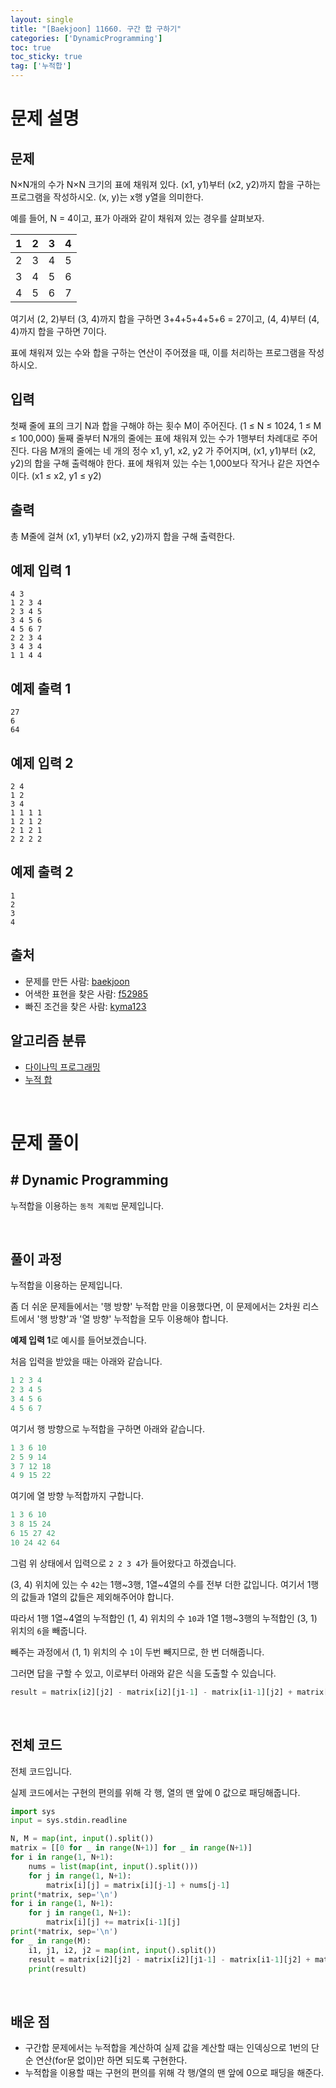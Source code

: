 ```yaml
---
layout: single
title: "[Baekjoon] 11660. 구간 합 구하기"
categories: ['DynamicProgramming']
toc: true
toc_sticky: true
tag: ['누적합']
---
```


# 문제 설명

## 문제

N×N개의 수가 N×N 크기의 표에 채워져 있다. (x1, y1)부터 (x2, y2)까지 합을 구하는 프로그램을 작성하시오. (x, y)는 x행 y열을 의미한다.

예를 들어, N = 4이고, 표가 아래와 같이 채워져 있는 경우를 살펴보자.

| 1    | 2    | 3    | 4    |
| ---- | ---- | ---- | ---- |
| 2    | 3    | 4    | 5    |
| 3    | 4    | 5    | 6    |
| 4    | 5    | 6    | 7    |

여기서 (2, 2)부터 (3, 4)까지 합을 구하면 3+4+5+4+5+6 = 27이고, (4, 4)부터 (4, 4)까지 합을 구하면 7이다.

표에 채워져 있는 수와 합을 구하는 연산이 주어졌을 때, 이를 처리하는 프로그램을 작성하시오.

## 입력

첫째 줄에 표의 크기 N과 합을 구해야 하는 횟수 M이 주어진다. (1 ≤ N ≤ 1024, 1 ≤ M ≤ 100,000) 둘째 줄부터 N개의 줄에는 표에 채워져 있는 수가 1행부터 차례대로 주어진다. 다음 M개의 줄에는 네 개의 정수 x1, y1, x2, y2 가 주어지며, (x1, y1)부터 (x2, y2)의 합을 구해 출력해야 한다. 표에 채워져 있는 수는 1,000보다 작거나 같은 자연수이다. (x1 ≤ x2, y1 ≤ y2)

## 출력

총 M줄에 걸쳐 (x1, y1)부터 (x2, y2)까지 합을 구해 출력한다.

## 예제 입력 1 

```
4 3
1 2 3 4
2 3 4 5
3 4 5 6
4 5 6 7
2 2 3 4
3 4 3 4
1 1 4 4
```

## 예제 출력 1 

```
27
6
64
```

## 예제 입력 2 

```
2 4
1 2
3 4
1 1 1 1
1 2 1 2
2 1 2 1
2 2 2 2
```

## 예제 출력 2 

```
1
2
3
4
```

## 출처

- 문제를 만든 사람: [baekjoon](https://www.acmicpc.net/user/baekjoon)
- 어색한 표현을 찾은 사람: [f52985](https://www.acmicpc.net/user/f52985)
- 빠진 조건을 찾은 사람: [kyma123](https://www.acmicpc.net/user/kyma123)

## 알고리즘 분류

- [다이나믹 프로그래밍](https://www.acmicpc.net/problem/tag/25)
- [누적 합](https://www.acmicpc.net/problem/tag/139)

<br>

# 문제 풀이

## \# Dynamic Programming

누적합을 이용하는 `동적 계획법` 문제입니다. 

<br>

## 풀이 과정

누적합을 이용하는 문제입니다. 

좀 더 쉬운 문제들에서는 '행 방향' 누적합 만을 이용했다면, 이 문제에서는 2차원 리스트에서 '행 방향'과 '열 방향' 누적합을 모두 이용해야 합니다. 

**예제 입력 1**로 예시를 들어보겠습니다. 

처음 입력을 받았을 때는 아래와 같습니다. 

```python
1 2 3 4
2 3 4 5
3 4 5 6
4 5 6 7
```

여기서 행 방향으로 누적합을 구하면 아래와 같습니다. 

```python
1 3 6 10
2 5 9 14
3 7 12 18
4 9 15 22
```

여기에 열 방향 누적합까지 구합니다. 

```python
1 3 6 10
3 8 15 24
6 15 27 42
10 24 42 64
```

그럼 위 상태에서 입력으로 `2 2 3 4`가 들어왔다고 하겠습니다. 

(3, 4) 위치에 있는 수 `42`는 1행~3행, 1열~4열의 수를 전부 더한 값입니다. 여기서 1행의 값들과 1열의 값들은 제외해주어야 합니다. 

따라서 1행 1열~4열의 누적합인 (1, 4) 위치의 수 `10`과 1열 1행~3행의 누적합인 (3, 1) 위치의 `6`을 빼줍니다. 

빼주는 과정에서 (1, 1) 위치의 수 `1`이 두번 빼지므로, 한 번 더해줍니다. 

그러면 답을 구할 수 있고, 이로부터 아래와 같은 식을 도출할 수 있습니다. 

```python
result = matrix[i2][j2] - matrix[i2][j1-1] - matrix[i1-1][j2] + matrix[i1-1][j1-1]
```





<br>

## 전체 코드

전체 코드입니다. 

실제 코드에서는 구현의 편의를 위해 각 행, 열의 맨 앞에 0 값으로 패딩해줍니다. 

```python
import sys
input = sys.stdin.readline

N, M = map(int, input().split())
matrix = [[0 for _ in range(N+1)] for _ in range(N+1)]
for i in range(1, N+1):
    nums = list(map(int, input().split()))
    for j in range(1, N+1):
        matrix[i][j] = matrix[i][j-1] + nums[j-1]
print(*matrix, sep='\n')
for i in range(1, N+1):
    for j in range(1, N+1):
        matrix[i][j] += matrix[i-1][j]
print(*matrix, sep='\n')
for _ in range(M):
    i1, j1, i2, j2 = map(int, input().split())
    result = matrix[i2][j2] - matrix[i2][j1-1] - matrix[i1-1][j2] + matrix[i1-1][j1-1]
    print(result)
```



<br>

## 배운 점

* 구간합 문제에서는 누적합을 계산하여 실제 값을 계산할 때는 인덱싱으로 1번의 단순 연산(for문 없이)만 하면 되도록 구현한다. 
* 누적합을 이용할 때는 구현의 편의를 위해 각 행/열의 맨 앞에 0으로 패딩을 해준다. 











